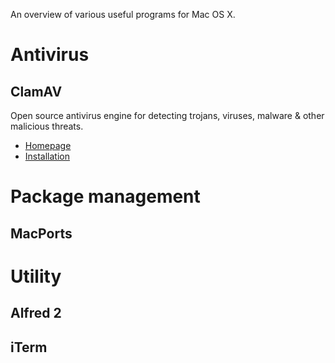 An overview of various useful programs for Mac OS X.

# Antivirus
## ClamAV
Open source antivirus engine for detecting trojans, viruses, malware & other malicious threats.
* [Homepage](http://www.clamav.net/)
* [Installation](http://wiki.stocksy.co.uk/wiki/Virus_scanning) 

# Package management
## MacPorts

# Utility
## Alfred 2
## iTerm
